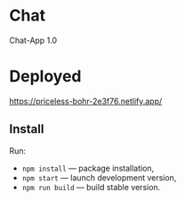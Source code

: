 # Chat

Chat-App 1.0

# Deployed
https://priceless-bohr-2e3f76.netlify.app/

## Install

Run:

- `npm install` — package installation,
- `npm start` — launch development version,
- `npm run build` — build stable version.

